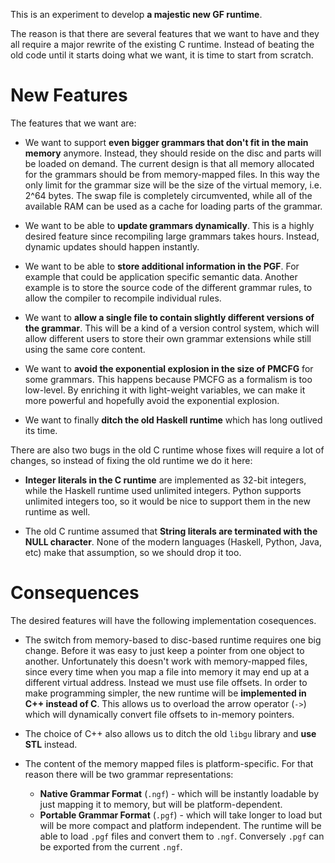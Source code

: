 This is an experiment to develop **a majestic new GF runtime**.

The reason is that there are several features that we want to have and they all require a major rewrite of the existing C runtime.
Instead of beating the old code until it starts doing what we want, it is time to start from scratch.

# New Features

The features that we want are:

- We want to support **even bigger grammars that don't fit in the main memory** anymore. Instead, they should reside on the disc and parts will be loaded on demand.
The current design is that all memory allocated for the grammars should be from memory-mapped files. In this way the only limit for the grammar size will
be the size of the virtual memory, i.e. 2^64 bytes. The swap file is completely circumvented, while all of the available RAM can be used as a cache for loading parts
of the grammar.

- We want to be able to **update grammars dynamically**. This is a highly desired feature since recompiling large grammars takes hours.
Instead, dynamic updates should happen instantly.

- We want to be able to **store additional information in the PGF**. For example that could be application specific semantic data.
Another example is to store the source code of the different grammar rules, to allow the compiler to recompile individual rules.

- We want to **allow a single file to contain slightly different versions of the grammar**. This will be a kind of a version control system,
which will allow different users to store their own grammar extensions while still using the same core content.

- We want to **avoid the exponential explosion in the size of PMCFG** for some grammars. This happens because PMCFG as a formalism is too low-level.
By enriching it with light-weight variables, we can make it more powerful and hopefully avoid the exponential explosion.

- We want to finally **ditch the old Haskell runtime** which has long outlived its time.

There are also two bugs in the old C runtime whose fixes will require a lot of changes, so instead of fixing the old runtime we do it here:

- **Integer literals in the C runtime** are implemented as 32-bit integers, while the Haskell runtime used unlimited integers.
Python supports unlimited integers too, so it would be nice to support them in the new runtime as well.

- The old C runtime assumed that **String literals are terminated with the NULL character**. None of the modern languages (Haskell, Python, Java, etc) make
that assumption, so we should drop it too.

# Consequences

The desired features will have the following implementation cosequences.

- The switch from memory-based to disc-based runtime requires one big change. Before it was easy to just keep a pointer from one object to another.
Unfortunately this doesn't work with memory-mapped files, since every time when you map a file into memory it may end up at a different virtual address.
Instead we must use file offsets. In order to make programming simpler, the new runtime will be **implemented in C++ instead of C**. This allows us to overload
the arrow operator (`->`) which will dynamically convert file offsets to in-memory pointers.

- The choice of C++ also allows us to ditch the old `libgu` library and **use STL** instead.

- The content of the memory mapped files is platform-specific. For that reason there will be two grammar representations:
     - **Native Grammar Format** (`.ngf`) - which will be instantly loadable by just mapping it to memory, but will be platform-dependent.
     - **Portable Grammar Format** (`.pgf`) - which will take longer to load but will be more compact and platform independent.
  The runtime will be able to load `.pgf` files and convert them to `.ngf`. Conversely `.pgf` can be exported from the current `.ngf`.
